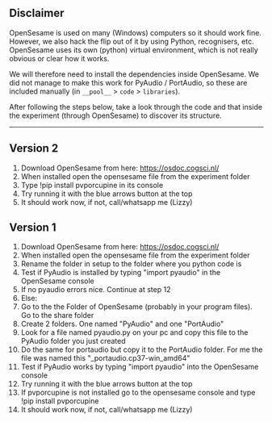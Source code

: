 ## Disclaimer
OpenSesame is used on many (Windows) computers so it should work fine. However, we also hack the flip out of it by using Python, recognisers, etc. OpenSesame uses its own (python) virtual environment, which is not really obvious or clear how it works.

We will therefore need to install the dependencies inside OpenSesame. We did not manage to make this work for PyAudio / PortAudio, so these are included manually (in `__pool__` > `code` > `libraries`).

After following the steps below, take a look through the code and that inside the experiment (through OpenSesame) to discover its structure.

----

## Version 2
1. Download OpenSesame from here: https://osdoc.cogsci.nl/
1. When installed open the opensesame file from the experiment folder
1. Type !pip install pvporcupine in its console
1. Try running it with the blue arrows button at the top
1. It should work now, if not, call/whatsapp me (Lizzy)



## Version 1
1. Download OpenSesame from here: https://osdoc.cogsci.nl/
1. When installed open the opensesame file from the experiment folder
1. Rename the folder in setup to the folder where you python code is
1. Test if PyAudio is installed by typing "import pyaudio" in the OpenSesame console
1. If no pyaudio errors nice. Continue at step 12
1. Else: 
1. Go to the the Folder of OpenSesame (probably in your program files). Go to the share folder
1. Create 2 folders. One named "PyAudio" and one "PortAudio"
1. Look for a file named pyaudio.py on your pc and copy this file to the PyAudio folder you just created
1. Do the same for portaudio but copy it to the PortAudio folder. For me the file was named this "_portaudio.cp37-win_amd64"
1. Test if PyAudio works by typing "import pyaudio" into the OpenSesame console 
1. Try running it with the blue arrows button at the top
1. If pvporcupine is not installed go to the opensesame console and type !pip install pvporcupine
1. It should work now, if not, call/whatsapp me (Lizzy)
